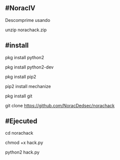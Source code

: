 #NoracIV
----------

Descomprime usando

unzip norachack.zip

#install
----------
pkg install python2

pkg install python2-dev

pkg install pip2

pip2 install mechanize

pkg install git

git clone https://github.com/NoracDedsec/norachack

#Ejecuted
----------
cd norachack

chmod +x hack.py

python2 hack.py


